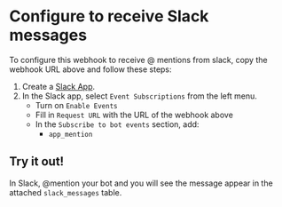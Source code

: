 # Configure to receive Slack messages

To configure this webhook to receive @ mentions from slack, copy the webhook URL above and follow
these steps:

1. Create a [Slack App](https://api.slack.com/apps).
2. In the Slack app, select `Event Subscriptions` from the left menu.
    * Turn on `Enable Events`
    * Fill in `Request URL` with the URL of the webhook above
    * In the `Subscribe to bot events` section, add:
        * `app_mention`

## Try it out!

In Slack, @mention your bot and you will see the message appear in the attached `slack_messages`
table.
